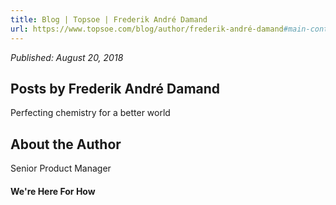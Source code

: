 ```yaml
---
title: Blog | Topsoe | Frederik André Damand
url: https://www.topsoe.com/blog/author/frederik-andré-damand#main-content
---
```


*Published: August 20, 2018*

## Posts by Frederik André Damand

Perfecting chemistry for a better world

## About the Author

Senior Product Manager

#### We're Here For How